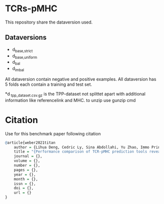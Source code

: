 # TCRs-pMHC

This repository share the dataversion used.

## Dataversions

* d<sub>base,strict</sub>
* d<sub>base,uniform</sub>
* d<sub>bal</sub>
* d<sub>imbal</sub>

All dataversion contain negative and positive examples. All dataversion has 5 folds each contain a training and test set.

*d<sub> tpp_dataset.csv.gz</sub>
is the TPP-dataset not splittet apart with additional information like referencelink and MHC. to unzip use gunzip cmd



# Citation
Use for this benchmark paper following citation
```r
@article{weber2021titan
    author = {Lihua Deng, Cedric Ly, Sina Abdollahi, Yu Zhao, Immo Prinz and Stefan Bonn},
    title = "{Performance comparison of TCR-pMHC prediction tools reveals a strong data dependency}",
    journal = {},
    volume = {},
    number = {},
    pages = {},
    year = {},
    month = {},
    issn = {},
    doi = {},
    url = {}
}
```
